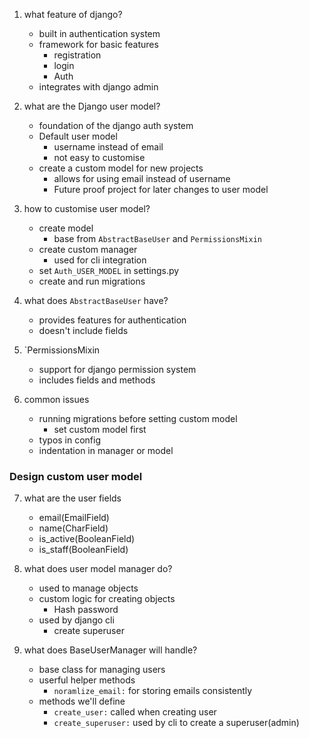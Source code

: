 1. what feature of django?
    * built in authentication system
    * framework for basic features
        * registration
        * login
        * Auth
    * integrates with django admin

2. what are the Django user model?
    * foundation of the django auth system
    * Default user model
        * username instead of email 
        * not easy to customise
    * create a custom model for new projects
        * allows for using email instead of username
        * Future proof project for later changes to user model
    
3. how to customise user model?
    * create model
        * base from `AbstractBaseUser` and `PermissionsMixin`
    * create custom manager
        * used for cli integration
    * set `Auth_USER_MODEL` in settings.py
    * create and run migrations

4. what does `AbstractBaseUser` have?
    * provides features for authentication
    * doesn't include fields

5. `PermissionsMixin
    * support for django permission system
    * includes fields and methods

6. common issues
    * running migrations before setting custom model
        * set custom model first
    * typos in config
    * indentation in manager or model

### Design custom user model

7. what are the user fields
    * email(EmailField)
    * name(CharField)
    * is_active(BooleanField)
    * is_staff(BooleanField)

8. what does user model manager do?
    * used to manage objects
    * custom logic for creating objects
        * Hash password
    * used by django cli
        * create superuser

9. what does BaseUserManager will handle?
    * base class for managing users
    * userful helper methods
        * `noramlize_email:` for storing emails consistently
    * methods we'll define
        * `create_user:` called when creating user
        * `create_superuser:` used by cli to create a superuser(admin)
